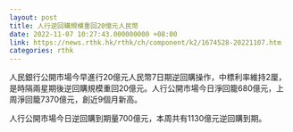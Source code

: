 ```yaml
---
layout: post
title: 人行逆回購規模重回20億元人民幤
date: 2022-11-07 10:27:43.000000000 +08:00
link: https://news.rthk.hk/rthk/ch/component/k2/1674528-20221107.htm
categories: rthk
---
```


人民銀行公開市場今早進行20億元人民幣7日期逆回購操作，中標利率維持2厘，是時隔兩星期後逆回購規模重回20億元。人行公開市場今日淨回籠680億元，上周淨回籠7370億元，創近9個月新高。

人行公開市場今日逆回購到期量700億元，本周共有1130億元逆回購到期。
